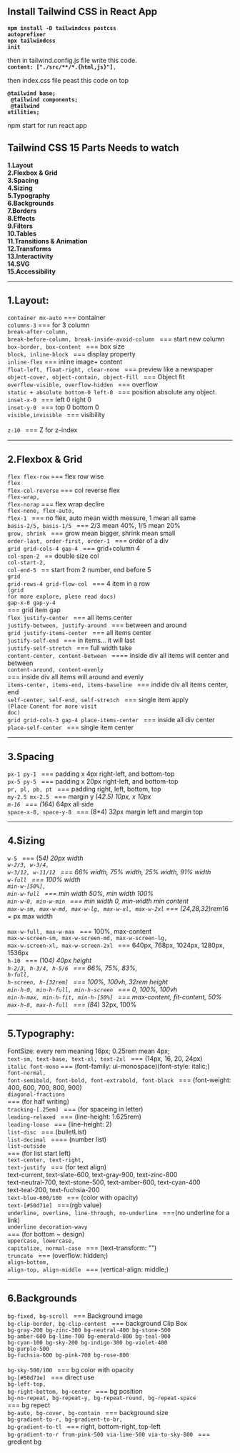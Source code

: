<h2>Install Tailwind CSS in React App </h2>

<code><b>npm install -D tailwindcss postcss autoprefixer</b></code></br>
<code><b>npx tailwindcss init</b></code></br>

then in tailwind.config.js file write this code.</br>
<code><b>content: ["./src/**/*.{html,js}"]</b>,</code></br>

then index.css file peast this code on top

<code><b>@tailwind base;</br>
@tailwind components;</br>
@tailwind utilities;</b></br></code>

npm start for run react app

<h2>Tailwind CSS 15 Parts Needs to watch </h2>

<b>1.Layout</b><br>
<b>2.Flexbox & Grid</b><br>
<b>3.Spacing</b><br>
<b>4.Sizing</b><br>
<b>5.Typography</b><br>
<b>6.Backgrounds</b><br>
<b>7.Borders</b><br>
<b>8.Effects</b><br>
<b>9.Filters</b><br>
<b>10.Tables</b><br>
<b>11.Transitions & Animation</b><br>
<b>12.Transforms</b><br>
<b>13.Interactivity</b><br>
<b>14.SVG</b><br>
<b>15.Accessibility</b><br>

<hr>

<h2>1.Layout:</h2>

<code>container mx-auto</code> === container <br/>
<code>columns-3</code> === for 3 column <br/>
<code>break-after-column, break-before-column, break-inside-avoid-column </code> === start new column  <br/>
<code>box-border, box-content </code> === box size <br/>
<code>block, inline-block </code> === display property <br/>
<code>inline-flex</code> === inline image+ content <br/>
<code>float-left, float-right, clear-none </code> === preview like a newspaper <br/>
<code>object-cover, object-contain, object-fill </code> === Object fit <br/>
<code>overflow-visible, overflow-hidden </code> === overflow <br/>
<code>static + absolute bottom-0 left-0 </code> === position absolute any object. <br/>
<code>inset-x-0	</code> === left 0 right 0 <br/>
<code>inset-y-0 </code> === top 0 bottom 0 <br/>
<code>visible,invisible </code> === visibility <br/>  
<code>z-10 </code> === Z for z-index <br/>


<hr>


<h2>2.Flexbox & Grid</h2>

<code>flex flex-row</code> === flex row wise<br/> 
<code>flex flex-col-reverse</code> === col reverse flex<br/> 
<code>flex-wrap, flex-norap</code> === flex wrap declire<br/> 
<code>flex-none, flex-auto, flex-1 </code> === no flex, auto mean width messure, 1 mean all same<br/> 
<code>basis-2/5, basis-1/5 </code> === 2/3 mean 40%, 1/5 mean 20%<br/> 
<code>grow, shrink </code> === grow mean bigger, shrink mean small<br/> 
<code>order-last, order-first, order-1 </code> === order of a div<br/> 
<code>grid grid-cols-4 gap-4 </code> === grid+column 4<br/> 
<code>col-span-2 </code> == double size col<br/> 
<code>col-start-2, col-end-5 </code> == start from 2 number, end before 5<br/> 
<code>grid grid-rows-4 grid-flow-col </code> === 4 item in a row<br/> 
<code>(grid for more explore, plese read docs)</code><br/> 
<code>gap-x-8 gap-y-4 </code> === grid item gap<br/> 
<code>flex justify-center </code> === all items center<br/> 
<code>justify-between, justify-around </code> === between and around<br/> 
<code>grid justify-items-center </code> === all items center<br/> 
<code>justify-self-end </code> === in items... it will last<br/> 
<code>justify-self-stretch </code> === full width take<br/> 
<code>content-center, content-between </code> ==== inside div all items will center and between<br/> 
<code>content-around, content-evenly </code> === inside div all items will around and evenly<br/> 
<code>items-center, items-end, items-baseline </code> === indide div all items center, end<br/> 
<code>self-center, self-end, self-stretch </code> === single item apply<br/> 
<code>(Place Conent for more visit doc)</code><br/> 
<code>grid grid-cols-3 gap-4 place-items-center </code> === inside all div center<br/> 
<code>place-self-center </code> === single item center<br/> 

<hr>

<h2>3.Spacing</h2>

<code>px-1 py-1  </code> === padding x 4px right-left, and bottom-top<br/> 
<code>px-5 py-5  </code> === padding x 20px right-left, and bottom-top<br/> 
<code>pr, pl, pb, pt  </code> === padding right, left, bottom, top<br/> 
<code>my-2.5 mx-2.5  </code> === margin y (4*2.5) 10px, x 10px<br/> 
<code>m-16  </code> === (16*4) 64px all side<br/> 
<code>space-x-8, space-y-8  </code> === (8*4) 32px margin left and margin top<br/> 

<hr>

<h2>4.Sizing</h2>

<code>w-5 </code> === (5*4) 20px width <br/> 
<code>w-2/3, w-3/4, w-3/12, w-11/12 </code> === 66% width, 75% width, 25% width, 91% width <br/> 
<code>w-full </code> === 100% width <br/> 
<code>min-w-[50%], min-w-full </code> === min width 50%, min width 100% <br/> 
<code>min-w-0, min-w-min </code> === min width 0, min-width min content <br/> 
<code>max-w-sm, max-w-md, max-w-lg, max-w-xl, max-w-2xl</code> === (24,28,32)rem*16 = px max width<br/>  
<code>max-w-full, max-w-max </code> === 100%, max-content <br/> 
<code>max-w-screen-sm, max-w-screen-md, max-w-screen-lg, max-w-screen-xl, max-w-screen-2xl </code> === 640px, 768px, 1024px, 1280px, 1536px <br/> 
<code>h-10 </code> === (10*4) 40px height <br/> 
<code>h-2/3, h-3/4, h-5/6 </code> === 66%, 75%, 83%, <br/> 
<code>h-full, h-screen, h-[32rem] </code> === 100%, 100vh, 32rem height <br/> 
<code>min-h-0, min-h-full, min-h-screen </code> === 0, 100%, 100vh <br/> 
<code>min-h-max, min-h-fit, min-h-[50%] </code> === max-content, fit-content, 50% <br/> 
<code>max-h-8, max-h-full </code> === (8*4) 32px, 100% <br/> 

<hr>

<h2>5.Typography:</h2>

FontSize: every rem meaning 16px; 0.25rem mean 4px;  <br/> 
<code>text-sm, text-base, text-xl, text-2xl </code> === (14px, 16, 20, 24px)  <br/> 
<code>italic font-mono</code> === (font-family: ui-monospace)(font-style: italic;)  <br/> 
<code>font-normal, font-semibold, font-bold, font-extrabold, font-black </code> === (font-weight: 400, 600, 700, 800, 900)   <br/> 
<code>diagonal-fractions </code> === (for half writing) <br/> 
<code>tracking-[.25em] </code> === (for spaceing in letter) <br/> 
<code>leading-relaxed </code> === (line-height: 1.625rem) <br/> 
<code>leading-loose </code> === (line-height: 2) <br/> 
<code>list-disc </code> === (bulletList) <br/> 
<code>list-decimal </code> ==== (number list) <br/> 
<code>list-outside </code> === (for list start left) <br/> 
<code>text-center, text-right, text-justify </code> === (for text align) <br/> 
text-current, text-slate-600, text-gray-900, text-zinc-800 <br/> 
text-neutral-700, text-stone-500, text-amber-600, text-cyan-400 <br/> 
text-teal-200, text-fuchsia-200 </code>  <br/> 
<code>text-blue-600/100 </code> === (color with opacity) <br/> 
<code>text-[#50d71e] </code> ===(rgb value) <br/> 
<code>underline, overline, line-through, no-underline </code> ===(no underline for a link) <br/> 
<code>underline decoration-wavy </code> === (for bottom ~ design) <br/> 
<code>uppercase, lowercase, capitalize, normal-case </code> === (text-transform: "") <br/> 
<code>truncate </code> === (overflow: hidden;) <br/> 
<code>align-bottom, align-top, align-middle </code> === (vertical-align: middle;) <br/> 

<hr>

<h2>6.Backgrounds</h2>

<code>bg-fixed, bg-scroll </code> === Background image <br/> 
<code>bg-clip-border, bg-clip-content </code> === background Clip Box <br/> 
<code>bg-gray-200 bg-zinc-300 bg-neutral-400 bg-stone-500 </code> <br/> 
<code>bg-amber-600 bg-lime-700 bg-emerald-800 bg-teal-900 </code> <br/> 
<code>bg-cyan-100 bg-sky-200 bg-indigo-300 bg-violet-400 bg-purple-500 </code> <br/> 
<code>bg-fuchsia-600 bg-pink-700 bg-rose-800 </code> <br/> 
<code>bg-sky-500/100 </code> === bg color with opacity <br/> 
<code>bg-[#50d71e] </code> === direct use <br/> 
<code>bg-left-top, bg-right-bottom, bg-center </code> === bg position <br/> 
<code>bg-no-repeat, bg-repeat-y, bg-repeat-round, bg-repeat-space </code> === bg repect <br/> 
<code>bg-auto, bg-cover, bg-contain </code> === background size <br/> 
<code>bg-gradient-to-r, bg-gradient-to-br, bg-gradient-to-tl </code> === right, bottom-right, top-left <br/> 
<code>bg-gradient-to-r from-pink-500 via-lime-500 via-to-sky-800 </code> === gredient bg <br/> 





